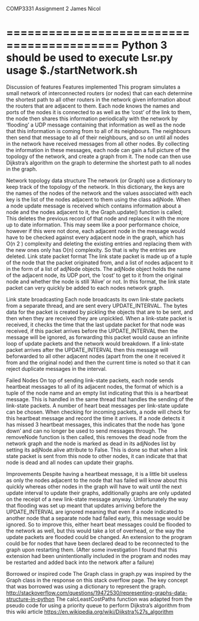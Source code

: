 COMP3331 Assignment 2
James Nicol

==========================================
Python 3 should be used to execute Lsr.py
usage
$./startNetwork.sh
==========================================

Discussion of features
Features implemented
This program simulates a small network of interconnected routers (or nodes) that can each
determine the shortest path to all other routers in the network given information about the routers
that are adjacent to them.
Each node knows the names and ports of the nodes it is connected to as well as the ‘cost’ of the link
to them, the node then shares this information periodically with the network by ‘flooding’ a UDP
message containing that information as well as the node that this information is coming from to all
of its neighbours. The neighbours then send that message to all of their neighbours, and so on until
all nodes in the network have received messages from all other nodes. By collecting the information
in these messages, each node can gain a full picture of the topology of the network, and create a
graph from it. The node can then use Dijkstra’s algorithm on the graph to determine the shortest
path to all nodes in the graph.

Network topology data structure
The network (or Graph) use a dictionary to keep track of the topology of the network. In this
dictionary, the keys are the names of the nodes of the network and the values associated with each
key is the list of the nodes adjacent to them using the class adjNode. When a node update message
is received which contains information about a node and the nodes adjacent to it, the
Graph.update() function is called; This deletes the previous record of that node and replaces it with
the more up to date information. This may seem like a poor performance choice, however if this
were not done, each adjacent node in the message would have to be checked against every adjacent
node in the graph, which has O(n 2 ) complexity and deleting the existing entries and replacing them
with the new ones only has O(n) complexity. So that is why the entries are deleted.
Link state packet format
The link state packet is made up of a tuple of the node that the packet originated from, and a list of
nodes adjacent to it in the form of a list of adjNode objects. The adjNode object holds the name of
the adjacent node, its UDP port, the ‘cost’ to get to it from the original node and whether the node
is still ‘Alive’ or not. In this format, the link state packet can very quickly be added to each nodes
network graph.

Link state broadcasting
Each node broadcasts its own link-state packets from a separate thread, and are sent every
UPDATE_INTERVAL. The bytes data for the packet is created by pickling the objects that are to be
sent, and then when they are received they are unpickled.
When a link-state packet is received, it checks the time that the last update packet for that node was
received, if this packet arrives before the UPDATE_INTERVAL then the message will be ignored, as
forwarding this packet would cause an infinite loop of update packets and the network would
breakdown. If a link-state packet arrives after the UPDATE_INTERVAL then this message will beforwarded to all other adjacent nodes (apart from the one it received it from and the original node)
and then the current time is noted so that it can reject duplicate messages in the interval.

Failed Nodes
On top of sending link-state packets, each node sends heartbeat messages to all of its adjacent
nodes, the format of which is a tuple of the node name and an empty list indicating that this is a
heartbeat message. This is handled in the same thread that handles the sending of the link-state
packets. A number of heart beat messages per link-state update can be chosen.
When checking for incoming packets, a node will check for this heartbeat message and record the
time it arrives. If a node detects it has missed 3 heartbeat messages, this indicates that the node has
‘gone down’ and can no longer be used to send messages through. The removeNode function is then
called, this removes the dead node from the network graph and the node is marked as dead in its
adjNodes list by setting its adjNode.alive attribute to False. This is done so that when a link state
packet is sent from this node to other nodes, it can indicate that that node is dead and all nodes can
update their graphs.

Improvements
Despite having a heartbeat message, it is a little bit useless as only the nodes adjacent to the node
that has failed will know about this quickly whereas other nodes in the graph will have to wait until
the next update interval to update their graphs, additionally graphs are only updated on the receipt
of a new link-state message anyway. Unfortunately the way that flooding was set up meant that
updates arriving before the UPDATE_INTERVAL are ignored meaning that even if a node indicated to
another node that a separate node had failed early, this message would be ignored. So to improve
this, either heart beat messages could be flooded to the network as well, but this would take a lot of
overhead, or the way the update packets are flooded could be changed.
An extension to the program could be for nodes that have been declared dead to be reconnected to
the graph upon restarting them. (After some investigation I found that this extension had been
unintentionally included in the program and nodes may be restarted and added back into the
network after a failure)


Borrowed or inspired code
The Graph class in graph.py was inspired by the Graph class in the response on this stack overflow
page. The key concept that was borrowed was using a dictionary to represent the graph.
<http://stackoverflow.com/questions/19472530/representing-graphs-data-structure-in-python>
The calcLeastCostPaths function was adapted from the pseudo code for using a priority queue to
perform Dijkstra’s algorithm from this wiki article
<https://en.wikipedia.org/wiki/Dijkstra%27s_algorithm>
